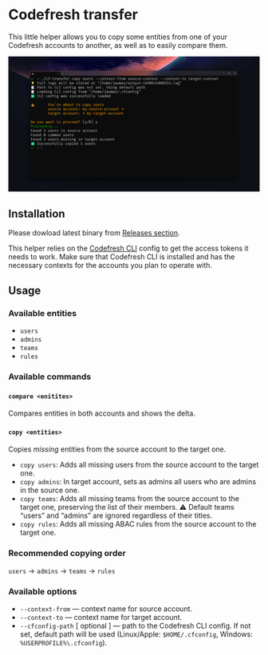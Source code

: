 # Codefresh transfer

This little helper allows you to copy some entities from one of your Codefresh
accounts to another, as well as to easily compare them.

![Copy users example](./assets/copy-users-example.png)

## Installation

Please dowload latest binary from
[Releases section](https://github.com/codefresh-support/cf-transfer/releases).

This helper relies on the
[Codefresh CLI](https://codefresh-io.github.io/cli/getting-started/) config to
get the access tokens it needs to work. Make sure that Codefresh CLI is
installed and has the necessary contexts for the accounts you plan to operate
with.

## Usage

### Available entities

- `users`
- `admins`
- `teams`
- `rules`

### Available commands

#### `compare <enitites>`

Compares entities in both accounts and shows the delta.

#### `copy <entities>`

Copies _missing_ entities from the source account to the target one.

- `copy users`: Adds all missing users from the source account to the target
  one.
- `copy admins`: In target account, sets as admins all users who are admins in
  the source one.
- `copy teams`: Adds all missing teams from the source account to the target
  one, preserving the list of their members. ⚠️ Default teams “users” and
  “admins” are ignored regardless of their titles.
- `copy rules`: Adds all missing ABAC rules from the source account to the
  target one.

### Recommended copying order

`users` → `admins` → `teams` → `rules`

### Available options

- `--context-from` — context name for source account.
- `--context-to` — context name for target account.
- `--cfconfig-path` [ optional ] — path to the Codefresh CLI config. If not set,
  default path will be used (Linux/Apple: `$HOME/.cfconfig`, Windows:
  `%USERPROFILE%\.cfconfig`).
